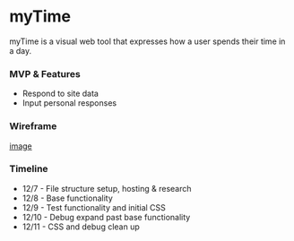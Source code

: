 # myTime

myTime is a visual web tool that expresses how a user spends their time in a day.

### MVP & Features
* Respond to site data
* Input personal responses

### Wireframe 

[image](https://wireframe.cc/26O85E)




### Timeline
* 12/7 - File structure setup, hosting & research
* 12/8 - Base functionality
* 12/9 - Test functionality and initial CSS
* 12/10 - Debug expand past base functionality
* 12/11 - CSS and debug clean up


